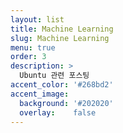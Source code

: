 ```yaml
---
layout: list
title: Machine Learning
slug: Machine Learning
menu: true
order: 3
description: >
  Ubuntu 관련 포스팅
accent_color: '#268bd2'
accent_image:
  background: '#202020'
  overlay:    false
---
```

